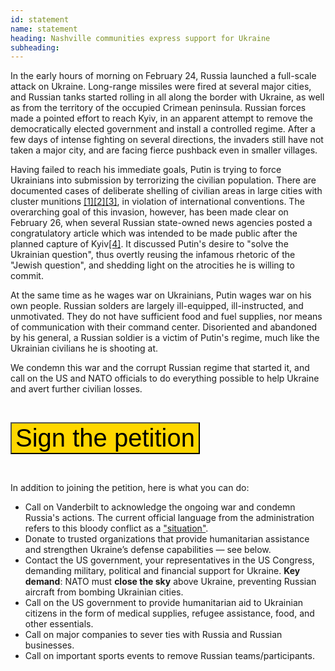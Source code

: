 ```yaml
---
id: statement
name: statement
heading: Nashville communities express support for Ukraine
subheading: 
---
```


In the early hours of morning on February 24, Russia launched a full-scale attack on Ukraine. Long-range missiles were fired at several major cities, and Russian tanks started rolling in all along the border with Ukraine, as well as from the territory of the occupied Crimean peninsula. Russian forces made a pointed effort to reach Kyiv, in an apparent attempt to remove the democratically elected government and install a controlled regime. After a few days of intense fighting on several directions, the invaders still have not taken a major city, and are facing fierce pushback even in smaller villages.<br>

Having failed to reach his immediate goals, Putin is trying to force Ukrainians into submission by terrorizing the civilian population. There are documented cases of deliberate shelling of civilian areas in large cities with cluster munitions [[1]](https://www.youtube.com/watch?v=IEdCXt8ChLQ)[[2]](https://www.hrw.org/news/2022/02/25/ukraine-russian-cluster-munition-hits-hospital)[[3]](https://www.amnesty.org/en/latest/news/2022/02/ukraine-cluster-munitions-kill-child-and-two-other-civilians-taking-shelter-at-a-preschool/), in violation of international conventions. The overarching goal of this invasion, however, has been made clear on February 26, when several Russian state-owned news agencies posted a congratulatory article which was intended to be made public after the planned capture of Kyiv[[4]](https://twitter.com/TimothyDSnyder/status/1498356816828579840). It discussed Putin's desire to "solve the Ukrainian question", thus overtly reusing the infamous rhetoric of the "Jewish question", and shedding light on the atrocities he is willing to commit. 

At the same time as he wages war on Ukrainians, Putin wages war on his own
people. Russian solders are largely ill-equipped, ill-instructed, and
unmotivated. They do not have sufficient food and fuel supplies, nor means of
communication with their command center. Disoriented and abandoned by his
general, a Russian soldier is a victim of Putin's regime, much like the Ukrainian
civilians he is shooting at.

We condemn this war and the corrupt Russian regime that started it, and call on
the US and NATO officials to do everything possible to help Ukraine and avert further
civilian losses.

<br>

[<button class='btn btn-large btn-block' style='background-color: #ffd700;font-size:40px;'>Sign the petition</button>]()

<br>

In addition to joining the petition, here is what you can do:

- Call on Vanderbilt to acknowledge the ongoing war and condemn Russia's
  actions. The current official language from the administration refers to this bloody conflict as a ["situation"](https://news.vanderbilt.edu/2022/02/25/statement-from-chancellor-diermeier-on-events-in-ukraine-university-resources-available).
- Donate to trusted organizations that provide humanitarian assistance and strengthen Ukraine’s defense capabilities — see below. 
- Contact the US government, your representatives in the US Congress, demanding military, political and financial support for Ukraine. <b>Key demand</b>:
NATO must <b>close the sky</b> above Ukraine, preventing Russian aircraft from bombing Ukrainian cities.
- Call on the US government to provide humanitarian aid to Ukrainian citizens in the form of medical supplies, refugee assistance, food, and other essentials. 
- Call on major companies to sever ties with Russia and Russian businesses. 
- Call on important sports events to remove Russian teams/participants. 
